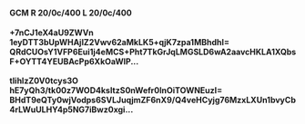 #### GCM R 20/0c/400 L 20/0c/400
**+7nCJ1eX4aU9ZWVn**<br/>**1eyDTT3bUpWHAjIZ2Vwv62aMkLK5+qjK7zpa1MBhdhI=**<br/>**QRdCUOsY1VFP6Eui1j4eMCS+Pht7TkGrJqLMGSLD6wA2aavcHKLA1XQbsF+OYTT4YEUBAcPp6XkOaWlP...**<br/><br/>
**tIihlzZ0V0tcys3O**<br/>**hE7yQh3/tk00z7WOD4ksItzS0nWefr0lnOiTOWNEuzI=**<br/>**BHdT9eQTy0wjVodps6SVLJuqjmZF6nX9/Q4veHCyjg76MzxLXUn1bvyCb4rLWuULHY4p5NG7iBwz0xgi...**